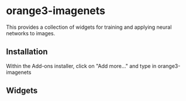 # orange3-imagenets

This provides a collection of widgets for training and applying neural networks to images.

## Installation

Within the Add-ons installer, click on "Add more..." and type in orange3-imagenets

## Widgets


